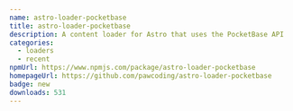 ```yaml
---
name: astro-loader-pocketbase
title: astro-loader-pocketbase
description: A content loader for Astro that uses the PocketBase API
categories:
  - loaders
  - recent
npmUrl: https://www.npmjs.com/package/astro-loader-pocketbase
homepageUrl: https://github.com/pawcoding/astro-loader-pocketbase
badge: new
downloads: 531
---
```

